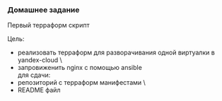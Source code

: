 ### Домашнее задание
Первый терраформ скрипт

Цель: 
- реализовать терраформ для разворачивания одной виртуалки в yandex-cloud \
- запровиженить nginx с помощью ansible \
для сдачи: 
- репозиторий с терраформ манифестами \
- README файл
